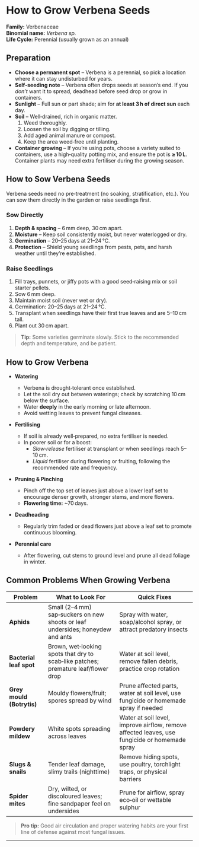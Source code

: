 # How to Grow Verbena Seeds

**Family:** Verbenaceae  
**Binomial name:** _Verbena sp._  
**Life Cycle:** Perennial (usually grown as an annual)

## Preparation

- **Choose a permanent spot** – Verbena is a perennial, so pick a location where it can stay undisturbed for years.  
- **Self‑seeding note** – Verbena often drops seeds at season’s end. If you *don’t* want it to spread, deadhead before seed drop or grow in containers.  
- **Sunlight** – Full sun or part shade; aim for **at least 3 h of direct sun** each day.  
- **Soil** – Well‑drained, rich in organic matter.  
  1. Weed thoroughly.  
  2. Loosen the soil by digging or tilling.  
  3. Add aged animal manure or compost.  
  4. Keep the area weed‑free until planting.  
- **Container growing** – If you’re using pots, choose a variety suited to containers, use a high‑quality potting mix, and ensure the pot is **≥ 10 L**. Container plants may need extra fertiliser during the growing season.

## How to Sow Verbena Seeds

Verbena seeds need no pre‑treatment (no soaking, stratification, etc.). You can sow them directly in the garden or raise seedlings first.

### Sow Directly

1. **Depth & spacing** – 6 mm deep, 30 cm apart.  
2. **Moisture** – Keep soil consistently moist, but never waterlogged or dry.  
3. **Germination** – 20–25 days at 21–24 °C.  
4. **Protection** – Shield young seedlings from pests, pets, and harsh weather until they’re established.

### Raise Seedlings

1. Fill trays, punnets, or jiffy pots with a good seed‑raising mix or soil starter pellets.  
2. Sow 6 mm deep.  
3. Maintain moist soil (never wet or dry).  
4. Germination: 20–25 days at 21–24 °C.  
5. Transplant when seedlings have their first true leaves and are 5–10 cm tall.  
6. Plant out 30 cm apart.

> **Tip:** Some varieties germinate slowly. Stick to the recommended depth and temperature, and be patient.

## How to Grow Verbena

- **Watering**  
  - Verbena is drought‑tolerant once established.  
  - Let the soil dry out between waterings; check by scratching 10 cm below the surface.  
  - Water **deeply** in the early morning or late afternoon.  
  - Avoid wetting leaves to prevent fungal diseases.

- **Fertilising**  
  - If soil is already well‑prepared, no extra fertiliser is needed.  
  - In poorer soil or for a boost:  
    - *Slow‑release* fertiliser at transplant or when seedlings reach 5–10 cm.  
    - *Liquid* fertiliser during flowering or fruiting, following the recommended rate and frequency.

- **Pruning & Pinching**  
  - Pinch off the top set of leaves just above a lower leaf set to encourage denser growth, stronger stems, and more flowers.  
  - **Flowering time:** ~70 days.

- **Deadheading**  
  - Regularly trim faded or dead flowers just above a leaf set to promote continuous blooming.

- **Perennial care**  
  - After flowering, cut stems to ground level and prune all dead foliage in winter.

## Common Problems When Growing Verbena

| Problem | What to Look For | Quick Fixes |
|---------|------------------|-------------|
| **Aphids** | Small (2–4 mm) sap‑suckers on new shoots or leaf undersides; honeydew and ants | Spray with water, soap/alcohol spray, or attract predatory insects |
| **Bacterial leaf spot** | Brown, wet‑looking spots that dry to scab‑like patches; premature leaf/flower drop | Water at soil level, remove fallen debris, practice crop rotation |
| **Grey mould (Botrytis)** | Mouldy flowers/fruit; spores spread by wind | Prune affected parts, water at soil level, use fungicide or homemade spray if needed |
| **Powdery mildew** | White spots spreading across leaves | Water at soil level, improve airflow, remove affected leaves, use fungicide or homemade spray |
| **Slugs & snails** | Tender leaf damage, slimy trails (nighttime) | Remove hiding spots, use poultry, torchlight traps, or physical barriers |
| **Spider mites** | Dry, wilted, or discoloured leaves; fine sandpaper feel on undersides | Prune for airflow, spray eco‑oil or wettable sulphur |

> **Pro tip:** Good air circulation and proper watering habits are your first line of defense against most fungal issues.

---